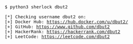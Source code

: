<pre>
$ python3 sherlock dbut2

[*] Checking username dbut2 on:
[+] Docker Hub: <a href="https://hub.docker.com/u/dbut2/" target="_blank">https://hub.docker.com/u/dbut2/</a>
[+] GitHub: <a href="https://www.github.com/dbut2" target="_blank">https://www.github.com/dbut2</a>
[+] HackerRank: <a href="https://hackerrank.com/dbut2" target="_blank">https://hackerrank.com/dbut2</a>
[+] LeetCode: <a href="https://leetcode.com/dbut2" target="_blank">https://leetcode.com/dbut2</a>
</pre>
